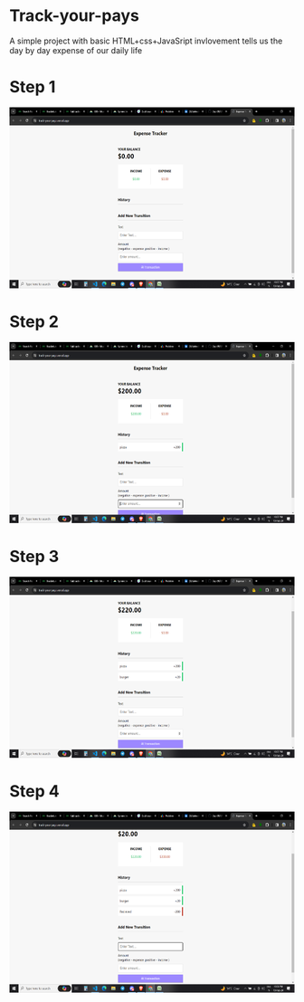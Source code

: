 # Track-your-pays
A simple project with basic HTML+css+JavaSript invlovement tells us the day by day expense of our daily life

# Step 1

<img src="/image/img1.png" width="1200" height="320">

# Step 2
<img src="/image/img2.png" width="1200" height="320">

# Step 3
<img src="/image/img3.png" width="1200" height="320">

# Step 4
<img src="/image/img4.png" width="1200" height="320">

